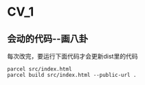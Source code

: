 # CV_1
## 会动的代码--画八卦
每次改完，要运行下面代码才会更新dist里的代码
```
parcel src/index.html
parcel build src/index.html --public-url .
```
